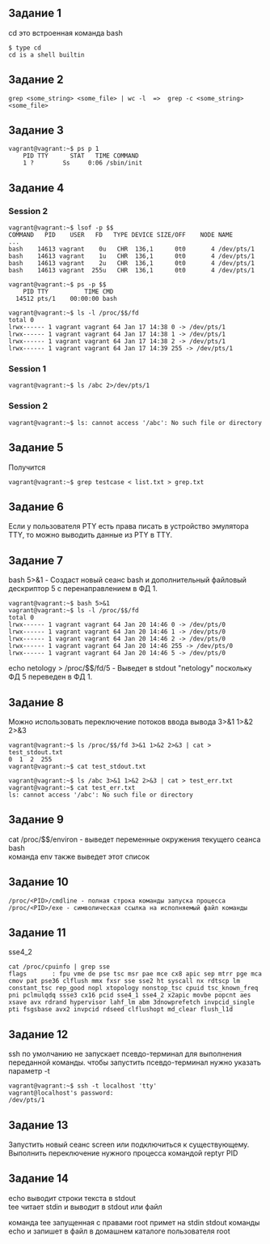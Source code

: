 ## Задание 1 
cd  это встроенная команда  bash

    $ type cd
    cd is a shell builtin

## Задание 2

    grep <some_string> <some_file> | wc -l  =>  grep -c <some_string> <some_file>

## Задание 3

    vagrant@vagrant:~$ ps p 1
        PID TTY      STAT   TIME COMMAND
        1 ?        Ss     0:06 /sbin/init

## Задание 4
### Session 2

    vagrant@vagrant:~$ lsof -p $$
    COMMAND   PID    USER   FD   TYPE DEVICE SIZE/OFF    NODE NAME
    ...
    bash    14613 vagrant    0u   CHR  136,1      0t0       4 /dev/pts/1
    bash    14613 vagrant    1u   CHR  136,1      0t0       4 /dev/pts/1
    bash    14613 vagrant    2u   CHR  136,1      0t0       4 /dev/pts/1
    bash    14613 vagrant  255u   CHR  136,1      0t0       4 /dev/pts/1

    vagrant@vagrant:~$ ps -p $$
        PID TTY          TIME CMD
      14512 pts/1    00:00:00 bash
    
    vagrant@vagrant:~$ ls -l /proc/$$/fd
    total 0
    lrwx------ 1 vagrant vagrant 64 Jan 17 14:38 0 -> /dev/pts/1
    lrwx------ 1 vagrant vagrant 64 Jan 17 14:38 1 -> /dev/pts/1
    lrwx------ 1 vagrant vagrant 64 Jan 17 14:38 2 -> /dev/pts/1
    lrwx------ 1 vagrant vagrant 64 Jan 17 14:39 255 -> /dev/pts/1

### Session 1

    vagrant@vagrant:~$ ls /abc 2>/dev/pts/1

### Session 2

    vagrant@vagrant:~$ ls: cannot access '/abc': No such file or directory

## Задание 5
Получится

    vagrant@vagrant:~$ grep testcase < list.txt > grep.txt

## Задание 6
Если у пользователя PTY есть права писать в устройство эмулятора TTY, то можно выводить данные из PTY в TTY. 

## Задание 7
bash 5>&1 - Создаст новый сеанс bash и дополнительный файловый дескриптор 5 с перенаправлением в ФД 1.

    vagrant@vagrant:~$ bash 5>&1
    vagrant@vagrant:~$ ls -l /proc/$$/fd
    total 0
    lrwx------ 1 vagrant vagrant 64 Jan 20 14:46 0 -> /dev/pts/0
    lrwx------ 1 vagrant vagrant 64 Jan 20 14:46 1 -> /dev/pts/0
    lrwx------ 1 vagrant vagrant 64 Jan 20 14:46 2 -> /dev/pts/0
    lrwx------ 1 vagrant vagrant 64 Jan 20 14:46 255 -> /dev/pts/0
    lrwx------ 1 vagrant vagrant 64 Jan 20 14:46 5 -> /dev/pts/0

echo netology > /proc/$$/fd/5 - Выведет в stdout "netology" поскольку ФД 5 переведен в ФД 1.
 
## Задание 8
Можно использовать переключение потоков ввода вывода 3>&1 1>&2 2>&3

    vagrant@vagrant:~$ ls /proc/$$/fd 3>&1 1>&2 2>&3 | cat > test_stdout.txt
    0  1  2  255
    vagrant@vagrant:~$ cat test_stdout.txt

    vagrant@vagrant:~$ ls /abc 3>&1 1>&2 2>&3 | cat > test_err.txt 
    vagrant@vagrant:~$ cat test_err.txt 
    ls: cannot access '/abc': No such file or directory

## Задание 9
cat /proc/$$/environ - выведет переменные окружения текущего сеанса bash  
команда env также выведет этот список  

## Задание 10
    /proc/<PID>/cmdline - полная строка команды запуска процесса  
    /proc/<PID>/exe - символическая ссылка на исполняемый файл команды  

## Задание 11
sse4_2

    cat /proc/cpuinfo | grep sse
    flags		: fpu vme de pse tsc msr pae mce cx8 apic sep mtrr pge mca cmov pat pse36 clflush mmx fxsr sse sse2 ht syscall nx rdtscp lm constant_tsc rep_good nopl xtopology nonstop_tsc cpuid tsc_known_freq pni pclmulqdq ssse3 cx16 pcid sse4_1 sse4_2 x2apic movbe popcnt aes xsave avx rdrand hypervisor lahf_lm abm 3dnowprefetch invpcid_single pti fsgsbase avx2 invpcid rdseed clflushopt md_clear flush_l1d

## Задание 12
ssh  по умолчанию не запускает псевдо-терминал для выполнения переданной команды.
чтобы запустить псевдо-терминал нужно указать параметр -t

    vagrant@vagrant:~$ ssh -t localhost 'tty'
    vagrant@localhost's password: 
    /dev/pts/1

## Задание 13
Запустить новый сеанс screen или подключиться к существующему.
Выполнить переключение нужного процесса командой reptyr PID

## Задание 14
echo выводит строки текста в stdout  
tee  читает stdin и выводит в stdout или файл  

 команда tee запущенная с правами root примет на stdin stdout команды echo и запишет в файл в домашнем каталоге пользователя root
